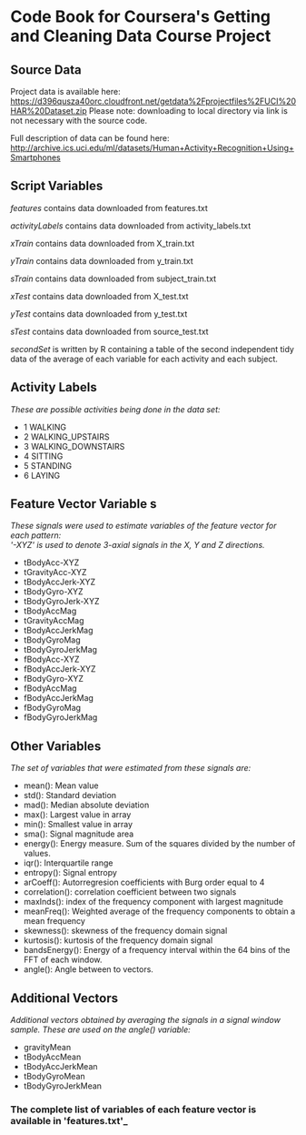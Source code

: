 # Code Book for Coursera's Getting and Cleaning Data Course Project

## Source Data
Project data is available here: https://d396qusza40orc.cloudfront.net/getdata%2Fprojectfiles%2FUCI%20HAR%20Dataset.zip
Please note: downloading to local directory via link is not necessary with the source code.

Full description of data can be found here: http://archive.ics.uci.edu/ml/datasets/Human+Activity+Recognition+Using+Smartphones


## Script Variables
_features_ contains data downloaded from features.txt

_activityLabels_ contains data downloaded from activity_labels.txt

_xTrain_ contains data downloaded from X_train.txt

_yTrain_ contains data downloaded from y_train.txt

_sTrain_ contains data downloaded from subject_train.txt

_xTest_ contains data downloaded from X_test.txt

_yTest_ contains data downloaded from y_test.txt

_sTest_ contains data downloaded from source_test.txt

_secondSet_ is written by R containing a table of the second independent tidy data
  of the average of each variable for each activity and each subject.
  
  
## Activity Labels
_These are possible activities being done in the data set:_
* 1 WALKING
* 2 WALKING_UPSTAIRS
* 3 WALKING_DOWNSTAIRS
* 4 SITTING
* 5 STANDING
* 6 LAYING

## Feature Vector Variable s
_These signals were used to estimate variables of the feature vector for each pattern:  
'-XYZ' is used to denote 3-axial signals in the X, Y and Z directions._
* tBodyAcc-XYZ
* tGravityAcc-XYZ
* tBodyAccJerk-XYZ
* tBodyGyro-XYZ
* tBodyGyroJerk-XYZ
* tBodyAccMag
* tGravityAccMag
* tBodyAccJerkMag
* tBodyGyroMag
* tBodyGyroJerkMag
* fBodyAcc-XYZ
* fBodyAccJerk-XYZ
* fBodyGyro-XYZ
* fBodyAccMag
* fBodyAccJerkMag
* fBodyGyroMag
* fBodyGyroJerkMag

## Other Variables
_The set of variables that were estimated from these signals are:_
* mean(): Mean value
* std(): Standard deviation
* mad(): Median absolute deviation 
* max(): Largest value in array
* min(): Smallest value in array
* sma(): Signal magnitude area
* energy(): Energy measure. Sum of the squares divided by the number of values. 
* iqr(): Interquartile range 
* entropy(): Signal entropy
* arCoeff(): Autorregresion coefficients with Burg order equal to 4
* correlation(): correlation coefficient between two signals
* maxInds(): index of the frequency component with largest magnitude
* meanFreq(): Weighted average of the frequency components to obtain a mean frequency
* skewness(): skewness of the frequency domain signal 
* kurtosis(): kurtosis of the frequency domain signal 
* bandsEnergy(): Energy of a frequency interval within the 64 bins of the FFT of each window.
* angle(): Angle between to vectors.

## Additional Vectors
_Additional vectors obtained by averaging the signals in a signal window sample. These are used on the angle() variable:_
* gravityMean
* tBodyAccMean
* tBodyAccJerkMean
* tBodyGyroMean
* tBodyGyroJerkMean

### The complete list of variables of each feature vector is available in 'features.txt'_
